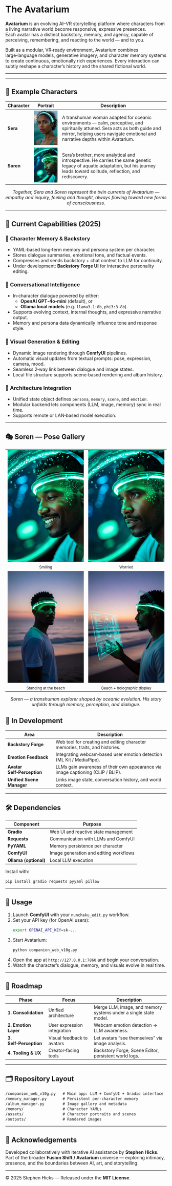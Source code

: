 # The Avatarium

**Avatarium** is an evolving AI–VR storytelling platform where characters from a living narrative world become responsive, expressive presences.  
Each avatar has a distinct backstory, memory, and agency, capable of perceiving, remembering, and reacting to the world — and to you.

Built as a modular, VR‑ready environment, Avatarium combines large‑language models, generative imagery, and character memory systems to create continuous, emotionally rich experiences. Every interaction can subtly reshape a character’s history and the shared fictional world.

---
---

## 🌊 Example Characters

| Character | Portrait | Description |
|------------|-----------|--------------|
| **Sera** | <img src="./assets/sera.png" alt="Sera — transhuman sibling adapted for aquatic life" width="180"/> | A transhuman woman adapted for oceanic environments — calm, perceptive, and spiritually attuned. Sera acts as both guide and mirror, helping users navigate emotional and narrative depths within Avatarium. |
| **Soren** | <img src="./assets/soren.png" alt="Soren — her brother, shaped by the same tide of evolution" width="180"/> | Sera’s brother, more analytical and introspective. He carries the same genetic legacy of aquatic adaptation, but his journey leads toward solitude, reflection, and rediscovery. |

<p align="center"><em>
Together, Sera and Soren represent the twin currents of Avatarium — empathy and inquiry, feeling and thought, always flowing toward new forms of consciousness.
</em></p>

---

## 🌟 Current Capabilities (2025)

### 🧠 Character Memory & Backstory
- YAML‑based long‑term memory and persona system per character.
- Stores dialogue summaries, emotional tone, and factual events.
- Compresses and sends backstory + chat context to LLM for continuity.
- Under development: **Backstory Forge UI** for interactive personality editing.

### 💬 Conversational Intelligence
- In‑character dialogue powered by either:
  - **OpenAI GPT‑4o‑mini** (default), or  
  - **Ollama local models** (e.g. `llama3.1:8b`, `phi3:3.8b`).
- Supports evolving context, internal thoughts, and expressive narrative output.
- Memory and persona data dynamically influence tone and response style.

### 🎨 Visual Generation & Editing
- Dynamic image rendering through **ComfyUI** pipelines.
- Automatic visual updates from textual prompts: pose, expression, camera, mood.
- Seamless 2‑way link between dialogue and image states.
- Local file structure supports scene‑based rendering and album history.

### 🧩 Architecture Integration
- Unified state object defines `persona`, `memory`, `scene`, and `emotion`.
- Modular backend lets components (LLM, image, memory) sync in real time.
- Supports remote or LAN‑based model execution.

---
## 🎭 Soren — Pose Gallery

<table>
  <tr>
    <td align="center" width="50%">
      <img src="./assets/Soren02.png" alt="Soren — smiling" width="100%"/><br/>
      <sub>Smiling</sub>
    </td>
    <td align="center" width="50%">
      <img src="./assets/Soren03.png" alt="Soren — worried" width="100%"/><br/>
      <sub>Worried</sub>
    </td>
  </tr>
  <tr>
    <td align="center" width="50%">
      <img src="./assets/Soren04.png" alt="Soren — standing at the beach" width="100%"/><br/>
      <sub>Standing at the beach</sub>
    </td>
    <td align="center" width="50%">
      <img src="./assets/Soren05.png" alt="Soren — at the beach, looking at a holographic display" width="100%"/><br/>
      <sub>Beach + holographic display</sub>
    </td>
  </tr>
</table>

<p align="center"><em>
Soren — a transhuman explorer shaped by oceanic evolution.  
His story unfolds through memory, perception, and dialogue.
</em></p>




## 🚧 In Development

| Area | Description |
|------|--------------|
| **Backstory Forge** | Web tool for creating and editing character memories, traits, and histories. |
| **Emotion Feedback** | Integrating webcam‑based user emotion detection (ML Kit / MediaPipe). |
| **Avatar Self‑Perception** | LLMs gain awareness of their own appearance via image captioning (CLIP / BLIP). |
| **Unified Scene Manager** | Links image state, conversation history, and world context. |

---

## 🛠️ Dependencies

| Component | Purpose |
|------------|----------|
| **Gradio** | Web UI and reactive state management |
| **Requests** | Communication with LLMs and ComfyUI |
| **PyYAML** | Memory persistence per character |
| **ComfyUI** | Image generation and editing workflows |
| **Ollama (optional)** | Local LLM execution |

Install with:
```bash
pip install gradio requests pyyaml pillow
```

---

## 🚀 Usage

1. Launch **ComfyUI** with your `nunchaku_edit.py` workflow.
2. Set your API key (for OpenAI users):
   ```bash
   export OPENAI_API_KEY=sk-...
   ```
3. Start Avatarium:
   ```bash
   python companion_web_v10g.py
   ```
4. Open the app at `http://127.0.0.1:7860` and begin your conversation.
5. Watch the character’s dialogue, memory, and visuals evolve in real time.

---

## 🧭 Roadmap

| Phase | Focus | Description |
|--------|--------|-------------|
| **1. Consolidation** | Unified architecture | Merge LLM, image, and memory systems under a single state model. |
| **2. Emotion Layer** | User expression integration | Webcam emotion detection → LLM awareness. |
| **3. Self‑Perception** | Visual feedback to avatars | Let avatars “see themselves” via image analysis. |
| **4. Tooling & UX** | Creator‑facing tools | Backstory Forge, Scene Editor, persistent world logs. |

---

## 🗂️ Repository Layout

```
/companion_web_v10g.py   # Main app: LLM + ComfyUI + Gradio interface
/memory_manager.py       # Persistent per‑character memory
/album_manager.py        # Image gallery and metadata
/memory/                 # Character YAMLs
/assets/                 # Character portraits and scenes
/outputs/                # Rendered images
```

---

## 💬 Acknowledgements

Developed collaboratively with iterative AI assistance by **Stephen Hicks**.  
Part of the broader **Fusion Shift / Avatarium** universe — exploring intimacy, presence, and the boundaries between AI, art, and storytelling.

---

© 2025 Stephen Hicks — Released under the **MIT License**.
